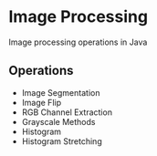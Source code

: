 # Image Processing

Image processing operations in Java

## Operations

- Image Segmentation
- Image Flip
- RGB Channel Extraction
- Grayscale Methods
- Histogram
- Histogram Stretching
